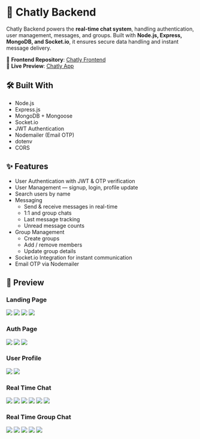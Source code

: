 # 💬 Chatly Backend  

Chatly Backend powers the **real-time chat system**, handling authentication, user management, messages, and groups. Built with **Node.js, Express, MongoDB, and Socket.io**, it ensures secure data handling and instant message delivery.  

🔗 **Frontend Repository**: [Chatly Frontend](https://github.com/devsandeepsharma/Chatly-Frontend)  
🔗 **Live Preview**: [Chatly App](https://chatly-frontend-six.vercel.app/)  

## 🛠 Built With  

- Node.js  
- Express.js  
- MongoDB + Mongoose  
- Socket.io  
- JWT Authentication  
- Nodemailer (Email OTP)  
- dotenv  
- CORS  

## ✨ Features  

- User Authentication with JWT & OTP verification  
- User Management — signup, login, profile update  
- Search users by name
- Messaging
  - Send & receive messages in real-time  
  - 1:1 and group chats  
  - Last message tracking  
  - Unread message counts  
- Group Management
  - Create groups  
  - Add / remove members  
  - Update group details  
- Socket.io Integration for instant communication  
- Email OTP via Nodemailer 

## 📸 Preview  

### Landing Page
<img src="./public/1.png" />
<img src="./public/2.png" />
<img src="./public/3.png" />
<img src="./public/4.png" />

### Auth Page
<img src="./public/5.png" />
<img src="./public/6.png" />
<img src="./public/7.png" />

### User Profile
<img src="./public/8.png" />
<img src="./public/9.png" />

### Real Time Chat
<img src="./public/10.png" />
<img src="./public/11.png" />
<img src="./public/12.png" />
<img src="./public/13.png" />
<img src="./public/14.png" />
<img src="./public/15.png" />

### Real Time Group Chat
<img src="./public/16.png" />
<img src="./public/17.png" />
<img src="./public/18.png" />
<img src="./public/19.png" />
<img src="./public/20.png" />